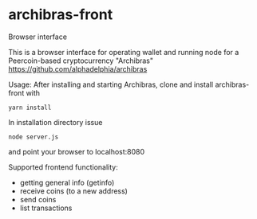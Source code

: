 # archibras-front
Browser interface

This is a browser interface for operating wallet and running node for a Peercoin-based 
cryptocurrency "Archibras"
https://github.com/alphadelphia/archibras

Usage: After installing and starting Archibras, clone and install archibras-front with

`yarn install`

In installation directory issue 

`node server.js`

and point your browser to localhost:8080

Supported frontend functionality:
- getting general info (getinfo)
- receive coins (to a new address)
- send coins
- list transactions


